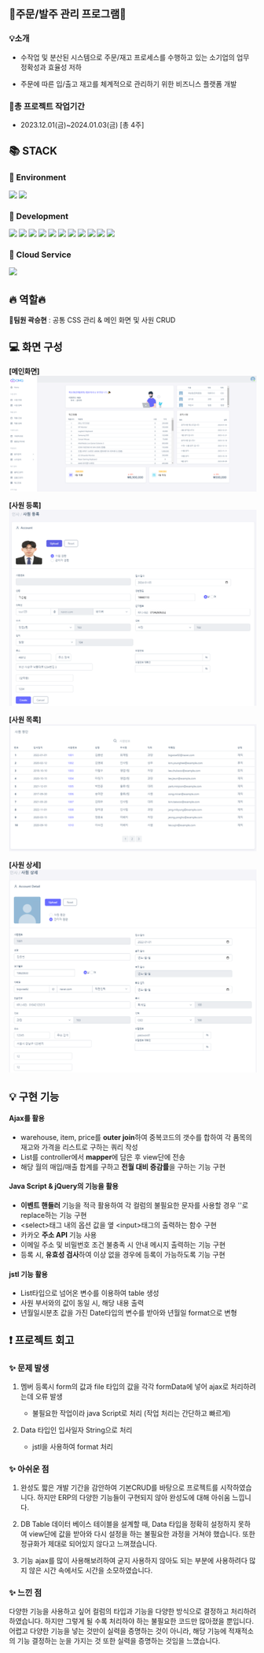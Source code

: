 <div align=left><h2>🚩주문/발주 관리 프로그램🚩</h2></div>

### 💡소개

+ 수작업 및 분산된 시스템으로 주문/재고 프로세스를 수행하고 있는 소기업의 업무 정확성과 효율성 저하

+ 주문에 따른 입/출고 재고를 체계적으로 관리하기 위한 비즈니스 플랫폼 개발

### 📌총 프로젝트 작업기간

+ 2023.12.01(금)~2024.01.03(금) [총 4주]


</div>
<div align=left><h2>📚 STACK</h2></div>

<div align=left><h3>📕 Environment</h3></div>

<div>
  <img src="https://img.shields.io/badge/github-181717?style=for-the-badge&logo=github&logoColor=white">
  <img src="https://img.shields.io/badge/git-F05032?style=for-the-badge&logo=git&logoColor=white">
</div>

<div align=left><h3>📗 Development</h3></div>



<div>
  <img src="https://img.shields.io/badge/java-007396?style=for-the-badge&logo=java&logoColor=white">
  <img src="https://img.shields.io/badge/springboot-6DB33F?style=for-the-badge&logo=Spring Boot&logoColor=white">
  <img src="https://img.shields.io/badge/html5-E34F26?style=for-the-badge&logo=html5&logoColor=white"> 
  <img src="https://img.shields.io/badge/css-1572B6?style=for-the-badge&logo=css3&logoColor=white"> 
  <img src="https://img.shields.io/badge/javascript-F7DF1E?style=for-the-badge&logo=javascript&logoColor=black"> 
  <img src="https://img.shields.io/badge/jquery-0769AD?style=for-the-badge&logo=jquery&logoColor=white">
  <img src="https://img.shields.io/badge/oracle-F80000?style=for-the-badge&logo=oracle&logoColor=white">
  <img src="https://img.shields.io/badge/gradle-02303A?style=for-the-badge&logo=gradle&logoColor=white">
  <img src="https://img.shields.io/badge/jsp-E6700C?style=for-the-badge&logo=jsp&logoColor=white">
  <img src="https://img.shields.io/badge/mybatis-251C1D?style=for-the-badge&logo=mybatis&logoColor=white">
  <img src="https://img.shields.io/badge/bootstrap-7952B3?style=for-the-badge&logo=bootstrap&logoColor=white">
</div>

<div align=left><h3>📘 Cloud Service</h3></div>
<div>
  <img src="https://img.shields.io/badge/amazonaws-232F3E?style=for-the-badge&logo=amazonaws&logoColor=white">
</div>


<div align=left><h2>🔥 역할🔥</h2>
  
**🐹팀원 곽승현** : 공통 CSS 관리 & 메인 화면 및 사원 CRUD
</div>


<div align=left><h2>💻 화면 구성</h2>
  
__[메인화면]__
<img src="OMG/src/main/webapp/upload/sh/mainBoard.png">

__[사원 등록]__
<img src="OMG/src/main/webapp/upload/sh/memberRegister.png">

__[사원 목록]__
<img src="OMG/src/main/webapp/upload/sh/memberList.png">

__[사원 상세]__
<img src="OMG/src/main/webapp/upload/sh/memberUpdate.png">
</div>

<div align=left><h2>💡 구현 기능</h2>

#### Ajax를 활용

+ warehouse, item, price를 **outer join**하여 중복코드의 갯수를 합하여 각 품목의 재고와 가격을 리스트로 구하는 쿼리 작성
+ List를 controller에서 **mapper**에 담은 후 view단에 전송
+ 해당 월의 매입/매출 합계를 구하고 **전월 대비 증감률**을 구하는 기능 구현

#### Java Script & jQuery의 기능을 활용

+ **이벤트 핸들러** 기능을 적극 활용하여 각 컬럼의 불필요한 문자를 사용할 경우 ''로 replace하는 기능 구현
+ \<select\>태그 내의 옵션 값을 옆 \<input\>태그의 출력하는 함수 구현
+ 카카오 **주소 API** 기능 사용
+ 이메일 주소 및 비밀번호 조건 불충족 시 안내 메시지 출력하는 기능 구현
+ 등록 시, **유효성 검사**하여 이상 없을 경우에 등록이 가능하도록 기능 구현   

####  jstl 기능 활용

+ List타입으로 넘어온 변수를 이용하여 table 생성
+ 사원 부서와의 값이 동일 시, 해당 내용 출력
+ 년월일시분초 값을 가진 Date타입의 변수를 받아와 년월일 format으로 변형

</div>

<div align=left><h2>❗ 프로젝트 회고</h2>
  
### ✨ 문제 발생

1. 멤버 등록시 form의 값과 file 타입의 값을 각각 formData에 넣어 ajax로 처리하려는데 오류 발생
    - 불필요한 작업이라 java Script로 처리 (작업 처리는 간단하고 빠르게)

2. Data 타입인 입사일자 String으로 처리
    - jstl을 사용하여 format 처리

### ✨ 아쉬운 점

1. 완성도
짧은 개발 기간을 감안하여 기본CRUD를 바탕으로 프로젝트를 시작하였습니다.
하지만 ERP의 다양한 기능들이 구현되지 않아 완성도에 대해 아쉬움 느낍니다.

2. DB Table 
데이터 베이스 테이블을 설계할 때, Data 타입을 정확히 설정하지 못하여 view단에 값을 받아와 다시 설정을 하는 불필요한 과정을 거쳐야 했습니다.
또한 정규화가 제대로 되어있지 않다고 느껴졌습니다.

3. 기능
ajax를 많이 사용해보려하여 굳지 사용하지 않아도 되는 부분에 사용하려다 많지 않은 시간 속에서도 시간을 소모하였습니다.

### ✨ 느낀 점

다양한 기능을 사용하고 싶어 컬럼의 타입과 기능을 다양한 방식으로 결정하고 처리하려하였습니다.
하지만 그렇게 될 수록 처리하야 하는 불필요한 코드만 많아졌을 뿐입니다.
어렵고 다양한 기능을 넣는 것만이 실력을 증명하는 것이 아니라, 
해당 기능에 적재적소의 기능 결정하는 눈을 가지는 것 또한 실력을 증명하는 것임을 느꼈습니다.
</div>

<div align=left><h2></h2></div>
